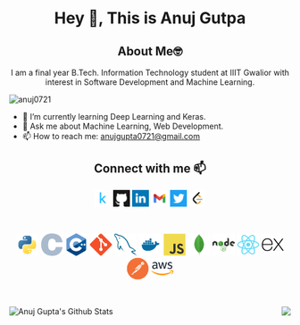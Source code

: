 <!-- <div align="center">
<img src="https://user-images.githubusercontent.com/42115530/92640221-9728ca00-f2fa-11ea-8994-c72b26e937de.gif" align="center"/>
</div> -->
<h1 align='center'>Hey 👋, This is Anuj Gutpa</h1>
<p align = 'center'> 
<h2 align='center'>About Me🤓</h2>
<p align='center'>I am a final year B.Tech. Information Technology student at IIIT Gwalior with interest in Software Development and Machine Learning. 
<p align="left"> <img src="https://komarev.com/ghpvc/?username=anuj071" alt="anuj0721" /> </p>

- 🌱 I’m currently learning Deep Learning and Keras.
- 💬 Ask me about Machine Learning, Web Development.
- 📫 How to reach me: anujgupta0721@gmail.com
</p><h2 align='center'>Connect with me  📫 </h2>
<p align = 'center'>
<a href = https://www.kaggle.com/anuj0721 target='_blank'> <img src=https://github.com/edent/SuperTinyIcons/blob/master/images/svg/kaggle.svg height='30' weight='30'/></a>
<a href = https://github.com/anuj0721 target='_blank'> <img src=https://github.com/edent/SuperTinyIcons/blob/master/images/svg/github.svg height='30' weight='30'/></a>
<a href = https://www.linkedin.com/in/anuj_0721/ target='_blank'> <img src=https://github.com/edent/SuperTinyIcons/blob/master/images/svg/linkedin.svg height='30' weight='30'/></a> 
<a href="mailto:anujgupta0721@gmail.com" target="_blank"><img src=https://github.com/edent/SuperTinyIcons/blob/master/images/svg/gmail.svg height='30' weight='30'/></a>
<a href=https://twitter.com/Anujguptaaa target="_blank"><img src=https://github.com/edent/SuperTinyIcons/blob/master/images/svg/twitter.svg height='30' weight='30'/></a>
<a href=https://leetcode.com/u/anuj_0721 target="_blank"><img src=https://github.com/edent/SuperTinyIcons/blob/master/images/svg/leetcode.svg height='30' weight='30'/></a>
  
 &emsp;

<p align="center">
 <img src="https://github.com/devicons/devicon/blob/master/icons/python/python-original.svg" alt="Python" width="40" height="40"/>
 <img src="https://github.com/devicons/devicon/blob/master/icons/c/c-original.svg" alt="C" width="40" height="40"/>
 <img src="https://github.com/devicons/devicon/blob/master/icons/cplusplus/cplusplus-original.svg" alt="C++" width="40" height="40"/>
 <img src="https://github.com/devicons/devicon/blob/master/icons/git/git-original.svg" alt="Git" width="40" height="40"/>
 <img src="https://github.com/devicons/devicon/blob/master/icons/mysql/mysql-original.svg" alt="MySQL" width="40" height="40"/>
 <img src="https://github.com/edent/SuperTinyIcons/blob/master/images/svg/docker.svg" alt="Linux" width="40" height="40"/>
 <img src="https://github.com/devicons/devicon/blob/master/icons/javascript/javascript-original.svg" alt="Javascript" width="40" height="40"/>
 <img src="https://github.com/devicons/devicon/blob/master/icons/mongodb/mongodb-original.svg" alt="Mongodb" width="40" height="40"/>
 <img src="https://github.com/devicons/devicon/blob/master/icons/nodejs/nodejs-original-wordmark.svg" alt="Node" width="40" height="40"/>
 <img src="https://github.com/devicons/devicon/blob/master/icons/react/react-original.svg" alt="React" width="40" height="40"/>
 <img src="https://github.com/devicons/devicon/blob/master/icons/express/express-original.svg" alt="Express" width="40" height="40"/>
 <img src="https://github.com/devicons/devicon/blob/master/icons/postman/postman-original.svg" alt="Postman" width="40" height="40"/>
 <img src="https://github.com/devicons/devicon/blob/master/icons/amazonwebservices/amazonwebservices-original-wordmark.svg" alt="AWS" width="40" height="40"/>
 
</p>

&emsp;

![Anuj Gupta's Github Stats](https://github-readme-stats.vercel.app/api?username=anuj0721&count_private=true&show_icons=true&include_all_commits=true&theme=calm)
<img align="right" src="https://github-readme-stats.vercel.app/api/top-langs/?username=anuj0721&theme=calm">

